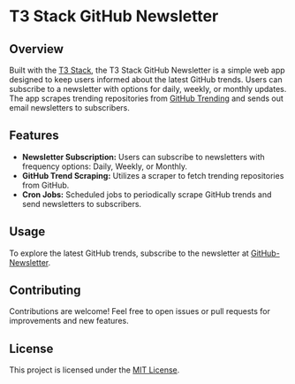 # T3 Stack GitHub Newsletter

## Overview

Built with the [T3 Stack](https://create.t3.gg/), the T3 Stack GitHub Newsletter is a simple web app designed to keep users informed about the latest GitHub trends. Users can subscribe to a newsletter with options for daily, weekly, or monthly updates. The app scrapes trending repositories from [GitHub Trending](https://github.com/trending) and sends out email newsletters to subscribers.

## Features

- **Newsletter Subscription:** Users can subscribe to newsletters with frequency options: Daily, Weekly, or Monthly.
- **GitHub Trend Scraping:** Utilizes a scraper to fetch trending repositories from GitHub.
- **Cron Jobs:** Scheduled jobs to periodically scrape GitHub trends and send newsletters to subscribers.

## Usage

To explore the latest GitHub trends, subscribe to the newsletter at [GitHub-Newsletter](https://github-newsletter.vercel.app/).

## Contributing

Contributions are welcome! Feel free to open issues or pull requests for improvements and new features.

## License

This project is licensed under the [MIT License](LICENSE).
